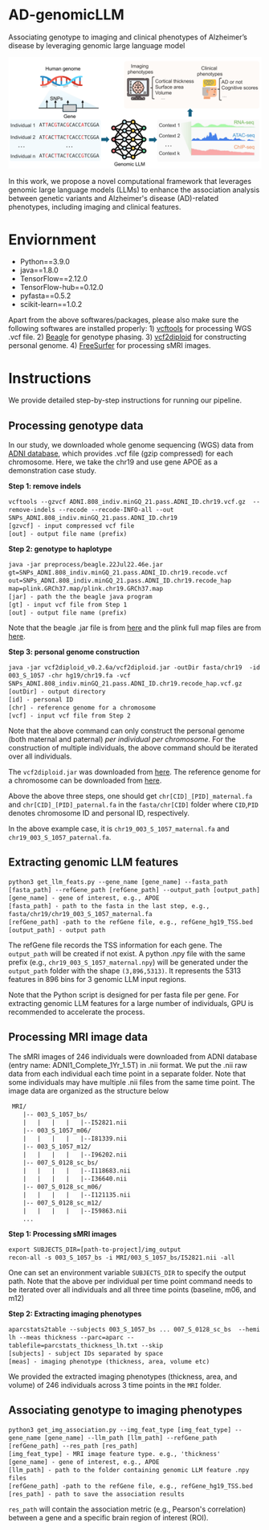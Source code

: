 # AD-genomicLLM
Associating genotype to imaging and clinical phenotypes of Alzheimer’s disease by leveraging genomic large language model

 ![model](https://github.com/SUwonglab/AD-genomicLLM/blob/main/workflow.png)

In this work, we propose a novel computational framework that leverages genomic large language models (LLMs) to enhance the association analysis between genetic variants and Alzheimer's disease (AD)-related phenotypes, including imaging and clinical features.

 # Enviornment
- Python==3.9.0
- java==1.8.0
- TensorFlow==2.12.0
- TensorFlow-hub==0.12.0
- pyfasta==0.5.2
- scikit-learn==1.0.2

Apart from the above softwares/packages, please also make sure the following softwares are installed properly: 1) [vcftools](https://vcftools.github.io/examples.html) for processing WGS .vcf file. 2) [Beagle](https://faculty.washington.edu/browning/beagle/beagle.html) for genotype phasing. 3) [vcf2diploid](http://alleleseq.gersteinlab.org/tools.html) for constructing personal genome. 4) [FreeSurfer](https://surfer.nmr.mgh.harvard.edu/fswiki/DownloadAndInstall) for processing sMRI images. 

# Instructions
We provide detailed step-by-step instructions for running our pipeline.

## Processing genotype data

In our study, we downloaded whole genome sequencing (WGS) data from [ADNI database](https://adni.loni.usc.edu/), which provides .vcf file (gzip compressed) for each chromosome. Here, we take the chr19 and use gene APOE as a demonstration case study. 

**Step 1: remove indels**

```shell
vcftools --gzvcf ADNI.808_indiv.minGQ_21.pass.ADNI_ID.chr19.vcf.gz  --remove-indels --recode --recode-INFO-all --out SNPs_ADNI.808_indiv.minGQ_21.pass.ADNI_ID.chr19
[gzvcf] - input compressed vcf file
[out] - output file name (prefix)
```
**Step 2: genotype to haplotype**

```shell
java -jar preprocess/beagle.22Jul22.46e.jar gt=SNPs_ADNI.808_indiv.minGQ_21.pass.ADNI_ID.chr19.recode.vcf out=SNPs_ADNI.808_indiv.minGQ_21.pass.ADNI_ID.chr19.recode_hap map=plink.GRCh37.map/plink.chr19.GRCh37.map
[jar] - path the the beagle java program
[gt] - input vcf file from Step 1
[out] - output file name (prefix)
```
Note that the beagle .jar file is from [here](https://faculty.washington.edu/browning/beagle/beagle.html) and the plink full map files are from [here](https://bochet.gcc.biostat.washington.edu/beagle/genetic_maps/).

**Step 3: personal genome construction**

```shell
java -jar vcf2diploid_v0.2.6a/vcf2diploid.jar -outDir fasta/chr19  -id  003_S_1057 -chr hg19/chr19.fa -vcf SNPs_ADNI.808_indiv.minGQ_21.pass.ADNI_ID.chr19.recode_hap.vcf.gz
[outDir] - output directory
[id] - personal ID
[chr] - reference genome for a chromosome
[vcf] - input vcf file from Step 2
```

Note that the above command can only construct the personal genome (both maternal and paternal) *per individual per chromosome*. For the construction of multiple individuals, the above command should be iterated over all individuals. 

The `vcf2diploid.jar` was downloaded from [here](http://alleleseq.gersteinlab.org/tools.html). The reference genome for a chromosome can be downloaded from [here](https://hgdownload.soe.ucsc.edu/goldenPath/hg19/chromosomes/).

Above the above three steps, one should get `chr[CID]_[PID]_maternal.fa` and `chr[CID]_[PID]_paternal.fa` in the `fasta/chr[CID]` folder where `CID`,`PID` denotes chromosome ID and personal ID, respectively. 

In the above example case, it is `chr19_003_S_1057_maternal.fa` and `chr19_003_S_1057_paternal.fa`.

## Extracting genomic LLM features

```shell
python3 get_llm_feats.py --gene_name [gene_name] --fasta_path [fasta_path] --refGene_path [refGene_path] --output_path [output_path]
[gene_name] - gene of interest, e.g., APOE
[fasta_path] - path to the fasta in the last step, e.g., fasta/chr19/chr19_003_S_1057_maternal.fa
[refGene_path] -path to the refGene file, e.g., refGene_hg19_TSS.bed
[output_path] - output path
```
The refGene file records the TSS information for each gene. The `output_path` will be created if not exist. A python .npy file with the same prefix (e.g., `chr19_003_S_1057_maternal.npy`) will be generated under the `output_path` folder with the shape `(3,896,5313)`. It represents the 5313 features in 896 bins for 3 genomic LLM input regions. 

Note that the Python script is designed for per fasta file per gene. For extracting genomic LLM features for a large number of individuals, GPU is recommended to accelerate the process.

## Processing MRI image data

The sMRI images of 246 individuals were downloaded from ADNI database (entry name: ADNI1_Complete_1Yr_1.5T) in .nii format. We put the .nii raw data from each individual each time point in a separate folder. Note that some individuals may have multiple .nii files from the same time point. The image data are organized as the structure below

```
 MRI/
    |-- 003_S_1057_bs/
    |   |   |   |   |--I52821.nii
    |-- 003_S_1057_m06/
    |   |   |   |   |--I81339.nii
    |-- 003_S_1057_m12/
    |   |   |   |   |--I96202.nii
    |-- 007_S_0128_sc_bs/
    |   |   |   |   |--I118683.nii
    |   |   |   |   |--I36640.nii
    |-- 007_S_0128_sc_m06/
    |   |   |   |   |--I121135.nii
    |-- 007_S_0128_sc_m12/
    |   |   |   |   |--I59863.nii
    ...
```

**Step 1: Processing sMRI images**

```shell
export SUBJECTS_DIR=[path-to-project]/img_output
recon-all -s 003_S_1057_bs -i MRI/003_S_1057_bs/I52821.nii -all
```

One can set an environment variable `SUBJECTS_DIR` to specify the output path. Note that the above per individual per time point command needs to be iterated over all individuals and all three time points (baseline, m06, and m12)

**Step 2: Extracting imaging phenotypes**

```shell
aparcstats2table --subjects 003_S_1057_bs ... 007_S_0128_sc_bs  --hemi lh --meas thickness --parc=aparc --tablefile=parcstats_thickness_lh.txt --skip
[subjects] - subject IDs separated by space
[meas] - imaging phenotype (thickness, area, volume etc)
```
We provided the extracted imaging phenotypes (thickness, area, and volume) of 246 individuals across 3 time points in the `MRI` folder.


## Associating genotype to imaging phenotypes

```shell
python3 get_img_association.py --img_feat_type [img_feat_type] --gene_name [gene_name] --llm_path [llm_path] --refGene_path [refGene_path] --res_path [res_path]
[img_feat_type] - MRI image feature type. e.g., 'thickness'
[gene_name] - gene of interest, e.g., APOE
[llm_path] - path to the folder containing genomic LLM feature .npy files
[refGene_path] -path to the refGene file, e.g., refGene_hg19_TSS.bed
[res_path] - path to save the association results
```
`res_path` will contain the association metric (e.g., Pearson's correlation) between a gene and a specific brain region of interest (ROI).


